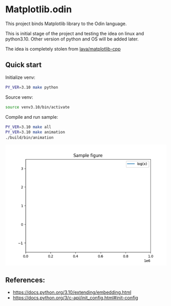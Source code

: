 # Matplotlib.odin

This project binds Matplotlib library to the Odin language.

This is initial stage of the project and testing the idea on linux and python3.10. Other version of python and OS will be added later.

The idea is completely stolen from [lava/matplotlib-cpp](https://github.com/lava/matplotlib-cpp)

## Quick start

Initialize venv:
```bash
PY_VER=3.10 make python
```

Source venv:
```bash
source venv3.10/bin/activate
```

Compile and run sample:
```bash
PY_VER=3.10 make all
PY_VER=3.10 make animation
./build/bin/animation
```
![](./examples/animation.gif)

## References:
- https://docs.python.org/3.10/extending/embedding.html
- https://docs.python.org/3/c-api/init_config.html#init-config
